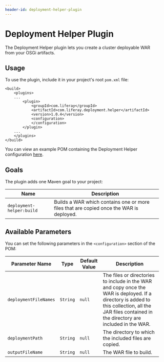 ```yaml
---
header-id: deployment-helper-plugin
---
```


# Deployment Helper Plugin

The Deployment Helper plugin lets you create a cluster deployable WAR from your
OSGi artifacts.

## Usage

To use the plugin, include it in your project's root `pom.xml` file:

    <build>
        <plugins>
        ...
            <plugin>
                <groupId>com.liferay</groupId>
                <artifactId>com.liferay.deployment.helper</artifactId>
                <version>1.0.4</version>
                <configuration>
                </configuration>
            </plugin>
        ...
        </plugins>
    </build>

You can view an example POM containing the Deployment Helper configuration
[here](https://github.com/liferay/liferay-portal/blob/master/modules/util/deployment-helper/samples/pom.xml).

## Goals

The plugin adds one Maven goal to your project:

Name | Description
---- | -----------
`deployment-helper:build` | Builds a WAR which contains one or more files that are copied once the WAR is deployed.

## Available Parameters

You can set the following parameters in the `<configuration>` section of the
POM:

Parameter Name | Type | Default Value | Description
------------- | ---- | ------------- | -----------
`deploymentFileNames` | `String` | `null` | The files or directories to include in the WAR and copy once the WAR is deployed. If a directory is added to this collection, all the JAR files contained in the directory are included in the WAR.
`deploymentPath` | `String` | `null` | The directory to which the included files are copied.
`outputFileName` | `String` | `null` | The WAR file to build.

